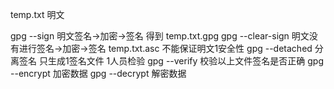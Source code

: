 
temp.txt 明文

gpg --sign 明文签名->加密->签名 得到 temp.txt.gpg
gpg --clear-sign 明文没有进行签名->加密->签名 temp.txt.asc 不能保证明文1安全性
gpg --detached 分离签名 只生成1签名文件 1人员检验
gpg --verify 校验以上文件签名是否正确
gpg --encrypt 加密数据
gpg --decrypt 解密数据

